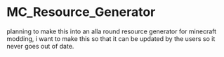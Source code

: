 # MC_Resource_Generator
 planning to make this into an alla round resource generator for minecraft modding, i want to make this so that it can be updated by the users so it never goes out of date.
